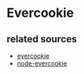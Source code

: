 # Evercookie

## related sources
* [evercookie](https://github.com/samyk/evercookie)
* [node-evercookie](https://github.com/truongsinh/node-evercookie)